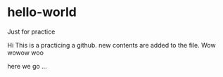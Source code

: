 # hello-world
Just for practice

Hi This is a practicing a github.
new contents are added to the file.
Wow wowow woo 

here we go ...
